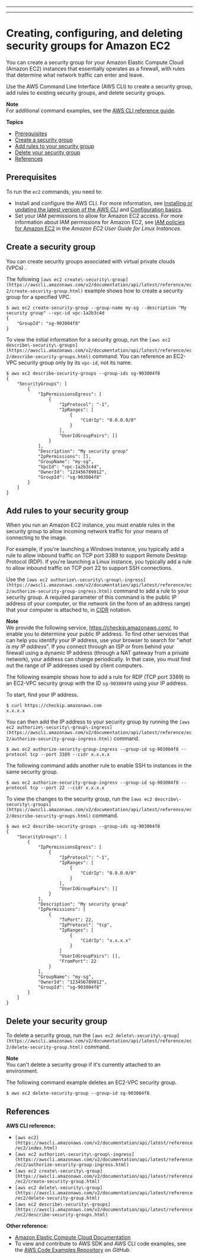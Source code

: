 --------

--------

# Creating, configuring, and deleting security groups for Amazon EC2<a name="cli-services-ec2-sg"></a>

You can create a security group for your Amazon Elastic Compute Cloud \(Amazon EC2\) instances that essentially operates as a firewall, with rules that determine what network traffic can enter and leave\. 

Use the AWS Command Line Interface \(AWS CLI\) to create a security group, add rules to existing security groups, and delete security groups\. 

**Note**  
For additional command examples, see the [AWS CLI reference guide](https://awscli.amazonaws.com/v2/documentation/api/latest/reference/index.html)\.

**Topics**
+ [Prerequisites](#cli-services-ec2-sg-prereqs)
+ [Create a security group](#creating-a-security-group)
+ [Add rules to your security group](#configuring-a-security-group)
+ [Delete your security group](#deleting-a-security-group)
+ [References](#cli-services-ec2-sg-references)

## Prerequisites<a name="cli-services-ec2-sg-prereqs"></a>

To run the `ec2` commands, you need to:
+ Install and configure the AWS CLI\. For more information, see [Installing or updating the latest version of the AWS CLI](getting-started-install.md) and [Configuration basics](cli-configure-quickstart.md)\. 
+ Set your IAM permissions to allow for Amazon EC2 access\. For more information about IAM permissions for Amazon EC2, see [IAM policies for Amazon EC2](https://docs.aws.amazon.com/AWSEC2/latest/UserGuide/iam-policies-for-amazon-ec2.html) in the *Amazon EC2 User Guide for Linux Instances*\.

## Create a security group<a name="creating-a-security-group"></a>

You can create security groups associated with virtual private clouds \(VPCs\) \.

The following `[aws ec2 create\-security\-group](https://awscli.amazonaws.com/v2/documentation/api/latest/reference/ec2/create-security-group.html)` example shows how to create a security group for a specified VPC\.

```
$ aws ec2 create-security-group --group-name my-sg --description "My security group" --vpc-id vpc-1a2b3c4d
{
    "GroupId": "sg-903004f8"
}
```

To view the initial information for a security group, run the `[aws ec2 describe\-security\-groups](https://awscli.amazonaws.com/v2/documentation/api/latest/reference/ec2/describe-security-groups.html)` command\. You can reference an EC2\-VPC security group only by its `vpc-id`, not its name\.

```
$ aws ec2 describe-security-groups --group-ids sg-903004f8
{
    "SecurityGroups": [
        {
            "IpPermissionsEgress": [
                {
                    "IpProtocol": "-1",
                    "IpRanges": [
                        {
                            "CidrIp": "0.0.0.0/0"
                        }
                    ],
                    "UserIdGroupPairs": []
                }
            ],
            "Description": "My security group"
            "IpPermissions": [],
            "GroupName": "my-sg",
            "VpcId": "vpc-1a2b3c4d",
            "OwnerId": "123456789012",
            "GroupId": "sg-903004f8"
        }
    ]
}
```

## Add rules to your security group<a name="configuring-a-security-group"></a>

When you run an Amazon EC2 instance, you must enable rules in the security group to allow incoming network traffic for your means of connecting to the image\. 

For example, if you're launching a Windows instance, you typically add a rule to allow inbound traffic on TCP port 3389 to support Remote Desktop Protocol \(RDP\)\. If you're launching a Linux instance, you typically add a rule to allow inbound traffic on TCP port 22 to support SSH connections\. 

Use the `[aws ec2 authorize\-security\-group\-ingress](https://awscli.amazonaws.com/v2/documentation/api/latest/reference/ec2/authorize-security-group-ingress.html)` command to add a rule to your security group\. A required parameter of this command is the public IP address of your computer, or the network \(in the form of an address range\) that your computer is attached to, in [CIDR](https://wikipedia.org/wiki/Classless_Inter-Domain_Routing) notation\.

**Note**  
We provide the following service, [https://checkip\.amazonaws\.com/](https://checkip.amazonaws.com/), to enable you to determine your public IP address\. To find other services that can help you identify your IP address, use your browser to search for "*what is my IP address*"\. If you connect through an ISP or from behind your firewall using a dynamic IP address \(through a NAT gateway from a private network\), your address can change periodically\. In that case, you must find out the range of IP addresses used by client computers\.

The following example shows how to add a rule for RDP \(TCP port 3389\) to an EC2\-VPC security group with the ID `sg-903004f8` using your IP address\.

To start, find your IP address\.

```
$ curl https://checkip.amazonaws.com
x.x.x.x
```

You can then add the IP address to your security group by running the `[aws ec2 authorize\-security\-group\-ingress](https://awscli.amazonaws.com/v2/documentation/api/latest/reference/ec2/authorize-security-group-ingress.html)` command\.

```
$ aws ec2 authorize-security-group-ingress --group-id sg-903004f8 --protocol tcp --port 3389 --cidr x.x.x.x
```

The following command adds another rule to enable SSH to instances in the same security group\.

```
$ aws ec2 authorize-security-group-ingress --group-id sg-903004f8 --protocol tcp --port 22 --cidr x.x.x.x
```

To view the changes to the security group, run the `[aws ec2 describe\-security\-groups](https://awscli.amazonaws.com/v2/documentation/api/latest/reference/ec2/describe-security-groups.html)` command\.

```
$ aws ec2 describe-security-groups --group-ids sg-903004f8
{
    "SecurityGroups": [
        {
            "IpPermissionsEgress": [
                {
                    "IpProtocol": "-1",
                    "IpRanges": [
                        {
                            "CidrIp": "0.0.0.0/0"
                        }
                    ],
                    "UserIdGroupPairs": []
                }
            ],
            "Description": "My security group"
            "IpPermissions": [
                {
                    "ToPort": 22,
                    "IpProtocol": "tcp",
                    "IpRanges": [
                        {
                            "CidrIp": "x.x.x.x"
                        }
                    ]
                    "UserIdGroupPairs": [],
                    "FromPort": 22
                }
            ],
            "GroupName": "my-sg",
            "OwnerId": "123456789012",
            "GroupId": "sg-903004f8"
        }
    ]
}
```

## Delete your security group<a name="deleting-a-security-group"></a>

To delete a security group, run the `[aws ec2 delete\-security\-group](https://awscli.amazonaws.com/v2/documentation/api/latest/reference/ec2/delete-security-group.html)` command\. 

**Note**  
You can't delete a security group if it's currently attached to an environment\.

The following command example deletes an EC2\-VPC security group\.

```
$ aws ec2 delete-security-group --group-id sg-903004f8
```

## References<a name="cli-services-ec2-sg-references"></a>

**AWS CLI reference:**
+ `[aws ec2](https://awscli.amazonaws.com/v2/documentation/api/latest/reference/ec2/index.html)`
+ `[aws ec2 authorize\-security\-group\-ingress](https://awscli.amazonaws.com/v2/documentation/api/latest/reference/ec2/authorize-security-group-ingress.html)`
+ `[aws ec2 create\-security\-group](https://awscli.amazonaws.com/v2/documentation/api/latest/reference/ec2/create-security-group.html)`
+ `[aws ec2 delete\-security\-group](https://awscli.amazonaws.com/v2/documentation/api/latest/reference/ec2/delete-security-group.html)`
+ `[aws ec2 describe\-security\-groups](https://awscli.amazonaws.com/v2/documentation/api/latest/reference/ec2/describe-security-groups.html)`

**Other reference:**
+ [Amazon Elastic Compute Cloud Documentation](https://docs.aws.amazon.com/https://docs.aws.amazon.com/ec2/)
+ To view and contribute to AWS SDK and AWS CLI code examples, see the [AWS Code Examples Repository](https://github.com/awsdocs/aws-doc-sdk-examples/) on *GitHub*\.